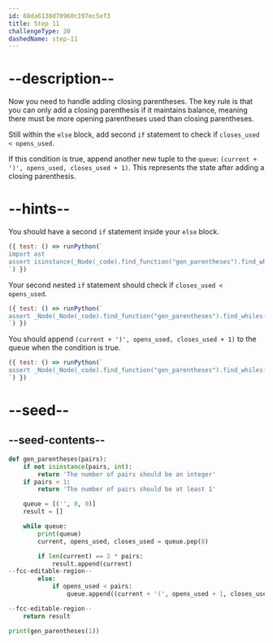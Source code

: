 ```yaml
---
id: 68da6138d70960c197ec5ef3
title: Step 11
challengeType: 20
dashedName: step-11
---
```


# --description--

Now you need to handle adding closing parentheses. The key rule is that you can only add a closing parenthesis if it maintains balance, meaning there must be more opening parentheses used than closing parentheses.

Still within the `else` block, add second `if` statement to check if `closes_used < opens_used`.

If this condition is true, append another new tuple to the `queue`: `(current + ')', opens_used, closes_used + 1)`. This represents the state after adding a closing parenthesis.

# --hints--

You should have a second `if` statement inside your `else` block.

```js
({ test: () => runPython(`
import ast
assert isinstance(_Node(_code).find_function("gen_parentheses").find_whiles()[0].find_bodies()[0].find_ifs()[0].tree.orelse[1], ast.If)
`) })
```

Your second nested `if` statement should check if `closes_used < opens_used`.

```js
({ test: () => runPython(`
assert _Node(_Node(_code).find_function("gen_parentheses").find_whiles()[0].find_bodies()[0].find_ifs()[0].tree.orelse[1].test).is_equivalent("closes_used < opens_used")
`) })
```

You should append `(current + ')', opens_used, closes_used + 1)` to the queue when the condition is true.

```js
({ test: () => runPython(`
assert _Node(_Node(_code).find_function("gen_parentheses").find_whiles()[0].find_bodies()[0].find_ifs()[0].tree.orelse[1]).has_call("queue.append((current + ')', opens_used, closes_used + 1))")
`) })
```

# --seed--

## --seed-contents--

```py
def gen_parentheses(pairs):
    if not isinstance(pairs, int):
        return 'The number of pairs should be an integer'
    if pairs < 1:
        return 'The number of pairs should be at least 1'

    queue = [('', 0, 0)]
    result = []

    while queue:
        print(queue)
        current, opens_used, closes_used = queue.pop(0)

        if len(current) == 2 * pairs:
            result.append(current)
--fcc-editable-region--
        else:
            if opens_used < pairs:
                queue.append((current + '(', opens_used + 1, closes_used))

--fcc-editable-region--
    return result

print(gen_parentheses(1))
```

